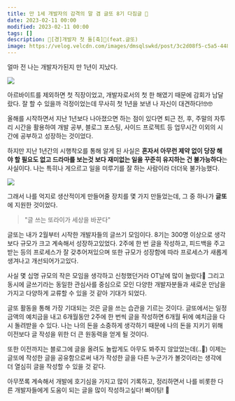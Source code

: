 ```yaml
---
title: 만 1세 개발자의 감격의 말 겸 글또 8기 다짐글 💪
date: 2023-02-11 00:00
modified: 2023-02-11 00:00
tags: []
description: 🎊[경]개발자 첫 돌[축]🎊(feat.글또)
image: https://velog.velcdn.com/images/dmsqlswkd/post/3c2d08f5-c5a5-448d-aa46-35fcc4c705e7/image.PNG
---
```


얼마 전 나는 개발자가된지 만 1년이 지났다.

![](https://velog.velcdn.com/images/dmsqlswkd/post/3c2d08f5-c5a5-448d-aa46-35fcc4c705e7/image.PNG)

아르바이트를 제외하면 첫 직장이었고, 개발자로서의 첫 한 해였기 때문에 감회가 남달랐다. 잘 할 수 있을까 걱정이었는데 무사히 첫 1년을 보낸 나 자신이 대견하다!🤓🤓

올해를 시작하면서 지난 1년보다 나아졌으면 하는 점이 있다면 퇴근 전, 후, 주말의 자투리 시간을 활용하여 개발 공부, 블로그 포스팅, 사이드 프로젝트 등 업무시간 이외의 시간에 공부하고 성장하는 것이었다.

하지만 지난 1년간의 시행착오를 통해 알게 된 사실은 **혼자서 아무런 제약 없이 당장 해야 할 필요도 없고 드라마를 보는것 보다 재미없는 일을 꾸준히 유지하는 건 불가능하다**는 사실이다. 나는 특히나 게으르고 일을 미루기를 잘 하는 사람이라 더더욱 불가능했다.

![](https://velog.velcdn.com/images/dmsqlswkd/post/81de4056-8ec5-4be0-b444-3c4691bcbc3d/image.gif)

그래서 나를 억지로 생산적이게 만들어줄 장치를 몇 가지 만들었는데, 그 중 하나가 **글또**에 지원한 것이었다.

> "글 쓰는 또라이가 세상을 바꾼다"

글또는 내가 2월부터 시작한 개발자들의 글쓰기 모임이다. 8기는 300명 이상으로 생각보다 규모가 크고 계속해서 성장하고있었다. 2주에 한 번 글을 작성하고, 피드백을 주고받는 등의 프로세스가 잘 갖추어져있으며 또한 규모가 성장함에 따라 프로세스가 새롭게 생겨나고 개선되어가고있다.

사실 몇 십명 규모의 작은 모임을 생각하고 신청했던거라 OT날에 많이 놀랐다🫢 그리고 동시에 글쓰기라는 동일한 관심사를 중심으로 모인 다양한 개발자분들과 새로운 만남을 가지고 다양하게 교류할 수 있을 것 같아 기대가 되었다.

글또 활동을 통해 가장 기대되는 것은 글을 쓰는 습관을 기르는 것이다. 글또에서는 일정 금액의 예치금을 내고 6개월동안 2주에 한 번씩 글을 작성하면 6개월 뒤에 예치금을 다시 돌려받을 수 있다. 나는 나의 돈을 소중하게 생각하기 때문에 나의 돈을 지키기 위해 이전보다 글 작성을 위한 더 큰 원동력을 얻게 될 것이다.

또한 이전까지는 블로그에 글을 올려도 놀랍게도 아무도 봐주지 않았었는데(..🥲) 이제는 글또에 작성한 글을 공유함으로써 내가 작성한 글을 다른 누군가가 볼것이라는 생각에 더 열심히 글을 작성할 수 있을 것 같다.

아무쪼록 계속해서 개발에 호기심을 가지고 많이 기록하고, 정리하면서 나를 비롯한 다른 개발자들에게 도움이 되는 글을 많이 작성하고싶다! 빠이팅! 💪
